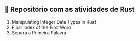 ## 🦀 Repositório com as atividades de Rust 

1. Manipulating Integer Data Types in Rust
2. Final Index of the First Word
3. Separa a Primeira Palavra

